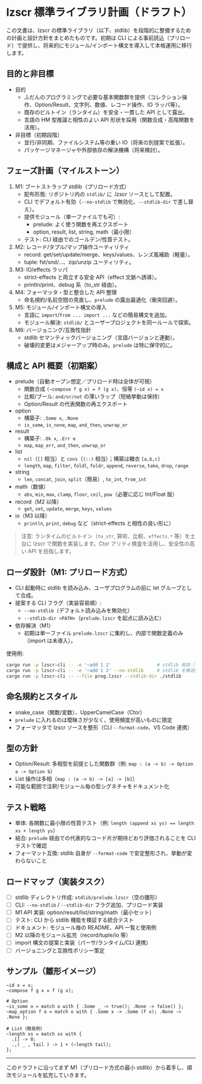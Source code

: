 # lzscr 標準ライブラリ計画（ドラフト）

この文書は、lzscr の標準ライブラリ（以下、stdlib）を段階的に整備するための計画と設計方針をまとめたものです。初期は CLI による事前読込（プリロード）で提供し、将来的にモジュール/インポート構文を導入して本格運用に移行します。

## 目的と非目標
- 目的
  - ふだんのプログラミングで必要な基本関数群を提供（コレクション操作、Option/Result、文字列、数値、レコード操作、IO ラッパ等）。
  - 既存のビルトイン（ランタイム）を安全・一貫した API として露出。
  - 言語の HM 型推論と相性のよい API 形状を採用（関数合成・高階関数を活用）。
- 非目標（初期段階）
  - 並行/非同期、ファイルシステム等の重い IO（将来の別提案で拡張）。
  - パッケージマネージャや外部依存の解決機構（将来検討）。

## フェーズ計画（マイルストーン）
1. M1: ブートストラップ stdlib（プリロード方式）
   - 配布形態: リポジトリ内の `stdlib/` に .lzscr ソースとして配置。
   - CLI でデフォルト有効（`--no-stdlib` で無効化、`--stdlib-dir` で差し替え）。
   - 提供モジュール（単一ファイルでも可）:
     - prelude: よく使う関数を再エクスポート
     - option, result, list, string, math（最小限）
   - テスト: CLI 経由でのゴールデン/性質テスト。
2. M2: レコード/タプル/マップ操作ユーティリティ
   - record: get/set/update/merge、keys/values、レンズ風補助（軽量）。
   - tuple: fst/snd/…、zip/unzip ユーティリティ。
3. M3: IO/effects ラッパ
   - strict-effects と両立する安全 API（effect 文脈へ誘導）。
   - println/print、debug 系（to_str 経由）。
4. M4: フォーマッタ・型と整合した API 整理
   - 命名規約/名前空間の見直し、`prelude` の露出最適化（衝突回避）。
5. M5: モジュール/インポート構文の導入
   - 言語に `import`/`from ... import ...` などの簡易構文を追加。
   - モジュール解決: `stdlib/` とユーザープロジェクトを同一ルールで探索。
6. M6: バージョニング/互換性指針
   - stdlib セマンティックバージョニング（言語バージョンと連動）。
   - 破壊的変更はメジャーアップ時のみ。`prelude` は特に保守的に。

## 構成と API 概要（初期案）

- prelude（自動オープン想定／プリロード時は全体が可視）
  - 関数合成 `(~compose f g x) = f (g x)`、恒等 `(~id x) = x`
  - 比較/ブール: `and/or/not` の薄いラップ（短絡挙動は保持）
  - Option/Result の代表関数の再エクスポート
- option
  - 構築子: `.Some x`, `.None`
  - `is_some`, `is_none`, `map`, `and_then`, `unwrap_or`
- result
  - 構築子: `.Ok x`, `.Err e`
  - `map`, `map_err`, `and_then`, `unwrap_or`
- list
  - `nil`（`[]` 相当）と `cons`（`(::)` 相当）；構築は糖衣 `[a,b,c]`
  - `length`, `map`, `filter`, `foldl`, `foldr`, `append`, `reverse`, `take`, `drop`, `range`
- string
  - `len`, `concat`, `join`, `split`（簡易）, `to_int`, `from_int`
- math（数値）
  - `abs`, `min`, `max`, `clamp`, `floor`, `ceil`, `pow`（必要に応じ Int/Float 版）
- record（M2 以降）
  - `get`, `set`, `update`, `merge`, `keys`, `values`
- io（M3 以降）
  - `println`, `print`, `debug` など（strict-effects と相性の良い形に）

> 注意: ランタイムのビルトイン（`to_str`, 算術、比較、`effects.*` 等）を土台に lzscr で関数を実装します。Ctor アリティ検査を活用し、安全性の高い API を目指します。

## ローダ設計（M1: プリロード方式）
- CLI 起動時に stdlib を読み込み、ユーザプログラムの前に let グループとして合成。
- 提案する CLI フラグ（実装容易順）:
  - `--no-stdlib`（デフォルト読み込みを無効化）
  - `--stdlib-dir <PATH>`（`prelude.lzscr` を起点に読み込む）
- 依存解決（M1）
  - 初期は単一ファイル `prelude.lzscr` に集約し、内部で関数定義のみ（import は未導入）。

使用例:

```bash
cargo run -p lzscr-cli -- -e '~add 1 2'                 # stdlib 有効（デフォルト）
cargo run -p lzscr-cli -- -e '~add 1 2' --no-stdlib     # stdlib を無効化
cargo run -p lzscr-cli -- --file prog.lzscr --stdlib-dir ./stdlib
```

## 命名規約とスタイル
- snake_case（関数/変数）、UpperCamelCase（Ctor）
- `prelude` に入れるのは曖昧さが少なく、使用頻度が高いものに限定
- フォーマッタで lzscr ソースを整形（CLI `--format-code`、VS Code 連携）

## 型の方針
- Option/Result: 多相型を前提とした関数群（例: `map : (a -> b) -> Option a -> Option b`）
- List 操作は多相（`map : (a -> b) -> [a] -> [b]`）
- 可能な範囲で注釈/モジュール毎の型シグネチャをドキュメント化

## テスト戦略
- 単体: 各関数に最小限の性質テスト（例: `length (append xs ys) == length xs + length ys`）
- 結合: `prelude` 経由での代表的なコード片が期待どおり評価されることを CLI テストで確認
- フォーマット互換: stdlib 自身が `--format-code` で安定整形され、挙動が変わらないこと

## ロードマップ（実装タスク）
- [ ] stdlib ディレクトリ作成: `stdlib/prelude.lzscr`（空の雛形）
- [ ] CLI: `--no-stdlib` / `--stdlib-dir` フラグ追加、プリロード実装
- [ ] M1 API 実装: option/result/list/string/math（最小セット）
- [ ] テスト: CLI から stdlib 機能を検証する統合テスト
- [ ] ドキュメント: モジュール毎の README、API 一覧と使用例
- [ ] M2 以降のモジュール拡充（record/tuple/io 等）
- [ ] import 構文の提案と実装（パーサ/ランタイム/CLI 連携）
- [ ] バージョニングと互換性ポリシー策定

## サンプル（雛形イメージ）
```lzscr
~id x = x;
~compose f g x = f (g x);

# Option
~is_some o = match o with { .Some _ -> true(); .None -> false() };
~map_option f o = match o with { .Some x -> .Some (f x); .None -> .None };

# List（簡易例）
~length xs = match xs with {
  .[] -> 0;
  .,( _ , tail ) -> 1 + (~length tail);
};
```

---
このドラフトに沿ってまず M1（プリロード方式の最小 stdlib）から着手し、順次モジュールを拡充していきます。